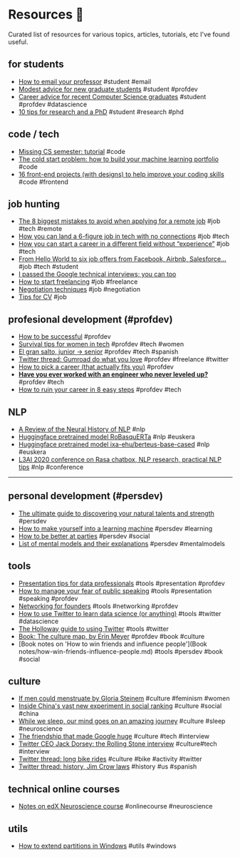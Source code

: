 # Resources :rocket:

Curated list of resources for various topics, articles, tutorials, etc I've found useful.

## for students

* [How to email your professor](https://medium.com/@lportwoodstacer/how-to-email-your-professor-without-being-annoying-af-cf64ae0e4087) #student #email
* [Modest advice for new graduate students](https://medium.com/@dorsaamir/modest-advice-for-new-graduate-students-b0be6b8dbc22) #student #profdev
* [Career advice for recent Computer Science graduates](https://huyenchip.com/2018/10/08/career-advice-recent-cs-graduates.html) #student #profdev #datascience
* [10 tips for research and a PhD](https://ruder.io/10-tips-for-research-and-a-phd/) #student #research #phd

## code / tech

* [Missing CS semester: tutorial](https://missing.csail.mit.edu/) #code
* [The cold start problem: how to build your machine learning portfolio](https://towardsdatascience.com/the-cold-start-problem-how-to-build-your-machine-learning-portfolio-6718b4ae83e9) #code
* [16 front-end projects (with designs) to help improve your coding skills](https://dev.to/frontendmentor/16-front-end-projects-with-designs-to-help-improve-your-coding-skills-5ajl) #code #frontend

## job hunting

* [The 8 biggest mistakes to avoid when applying for a remote job](https://doist.com/blog/remote-job-application-advice/) #job #tech #remote
* [How you can land a 6-figure job in tech with no connections](https://www.freecodecamp.org/news/how-you-can-land-a-6-figure-job-in-tech-with-no-connections-6eed0de26ea4/) #job #tech
* [How you can start a career in a different field without “experience”](https://www.freecodecamp.org/news/how-you-start-a-career-in-a-different-field-without-experience-tips-that-got-me-job-offers-from-7425f590f3eb/) #job #tech
* [From Hello World to six job offers from Facebook, Airbnb, Salesforce…](https://www.sihui.io/from-hello-world-to-facebook-airbnb-salesforce/) #job #tech #student
* [I passed the Google technical interviews; you can too](https://dev.to/emmabostian/i-passed-the-google-technical-interviews-you-can-too-4i6m)
* [How to start freelancing](https://dev.to/study_web_dev/how-to-start-freelancing-the-basics-52d7) #job #freelance
* [Negotiation techniques](https://dev.to/joshpuetz/salary-negotiation-for-people-that-hate-to-negotiate-with-josh-puetz-1f76) #job #negotiation
* [Tips for CV](https://twitter.com/kadikraman/status/1271742160111632384) #job 

## profesional development (#profdev)

* [How to be successful](https://blog.samaltman.com/how-to-be-successful) #profdev
* [Survival tips for women in tech](https://patricia.no/2018/09/06/survival_tips_for_women_in_tech.html) #profdev #tech #women
* [El gran salto, junior -> senior](https://medium.com/@flopezluis/el-gran-salto-17839495f963) #profdev #tech #spanish
* [Twitter thread: Gumroad do what you love](https://twitter.com/gumroad/status/1235273897349505024) #profdev #freelance #twitter
* [How to pick a career (that actually fits you)](https://getpocket.com/explore/item/how-to-pick-a-career-that-actually-fits-you) #profdev
* [**Have you ever worked with an engineer who never leveled up?**](https://dev.to/sloan/have-you-ever-worked-with-an-engineer-who-never-leveled-up-2313) #profdev #tech
* [How to ruin your career in 8 easy steps](https://dev.to/rinaarts/how-to-ruin-your-career-in-8-easy-steps-71) #profdev #tech

## NLP

* [A Review of the Neural History of NLP](https://ruder.io/a-review-of-the-recent-history-of-nlp/) #nlp
* [Huggingface pretrained model RoBasquERTa](https://huggingface.co/mrm8488/RoBasquERTa) #nlp #euskera
* [Huggingface pretrained model ixa-ehu/berteus-base-cased](https://huggingface.co/ixa-ehu/berteus-base-cased) #nlp #euskera
* [L3AI 2020 conference on Rasa chatbox, NLP research, practical NLP tips](NLP/l3ai.md) #nlp #conference

----------------------------------------------

## personal development (#persdev)

* [The ultimate guide to discovering your natural talents and strength](http://ayotheauthor.com/strengths-talents/) #persdev
* [How to make yourself into a learning machine](https://superorganizers.substack.com/p/how-to-build-a-learning-machine) #persdev #learning
* [How to be better at parties](https://www.nytimes.com/guides/smarterliving/be-better-at-parties) #persdev #social
* [List of mental models and their explanations](mental_models.md) #persdev #mentalmodels

## tools

* [Presentation tips for data professionals](https://data36.com/presentation-tips-for-data-professionals/) #tools #presentation #profdev
* [How to manage your fear of public speaking](https://medium.com/better-humans/how-to-manage-your-fear-of-public-speaking-92964d531147) #tools #presentation #speaking #profdev
* [Networking for founders](https://stripe.com/en-de/atlas/guides/networking) #tools #networking #profdev
* [How to use Twitter to learn data science (or anything)](https://www.becomingadatascientist.com/2015/10/04/how-to-use-twitter-to-learn-data-science-or-anything/) #tools #twitter #datascience
* [The Holloway guide to using Twitter](https://www.holloway.com/g/using-twitter) #tools #twitter
* [Book: The culture map, by Erin Meyer](https://www.goodreads.com/book/show/22085568-the-culture-map) #profdev #book #culture
* [Book notes on 'How to win friends and influence people'](Book notes/how-win-friends-influence-people.md) #tools #persdev #book #social

## culture

* [If men could menstruate by Gloria Steinem](https://ww3.haverford.edu/psychology/ddavis/p109g/steinem.menstruate.html) #culture #feminism #women
* [Inside China's vast new experiment in social ranking](https://www.wired.com/story/age-of-social-credit/) #culture #social #china
* [While we sleep, our mind goes on an amazing journey](https://ww.nationalgeographic.com/magazine/2018/08/science-of-sleep/) #culture #sleep #neuroscience
* [The friendship that made Google huge](https://www.newyorker.com/magazine/2018/12/10/the-friendship-that-made-google-huge) #culture #tech #interview
* [Twitter CEO Jack Dorsey: the Rolling Stone interview](https://getpocket.com/explore/item/twitter-ceo-jack-dorsey-the-rolling-stone-interview) #culture#tech #interview
* [Twitter thread: long bike rides](https://twitter.com/devonzuegel/status/1230947306330980352) #culture #bike #activity #twitter
* [Twitter thread: history, Jim Crow laws](https://twitter.com/HacheFilardi/status/1276174717884469248) #history #us #spanish

## technical online courses

* [Notes on edX Neuroscience course](neuroscience.md) #onlinecourse #neuroscience

## utils

* [How to extend partitions in Windows](https://www.partitionwizard.com/help/extend-partition.html) #utils #windows